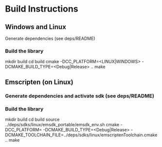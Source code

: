 # Build Instructions

## Windows and Linux

Generate dependencies (see deps/README)

### Build the library
mkdir build
cd build
cmake -DCC_PLATFORM=<LINUX|WINDOWS> -DCMAKE_BUILD_TYPE=<Debug|Release> ..
make

## Emscripten (on Linux)

### Generate dependencies and activate sdk (see deps/README)

### Build the library
mkdir build
cd build
source ../deps/sdks/linux/emsdk_portable/emsdk_env.sh
cmake -DCC_PLATFORM=<EMSC> -DCMAKE_BUILD_TYPE=<Debug|Release>
  -DCMAKE_TOOLCHAIN_FILE=../deps/sdks/linux/emscriptenToolchain.cmake ..
make

